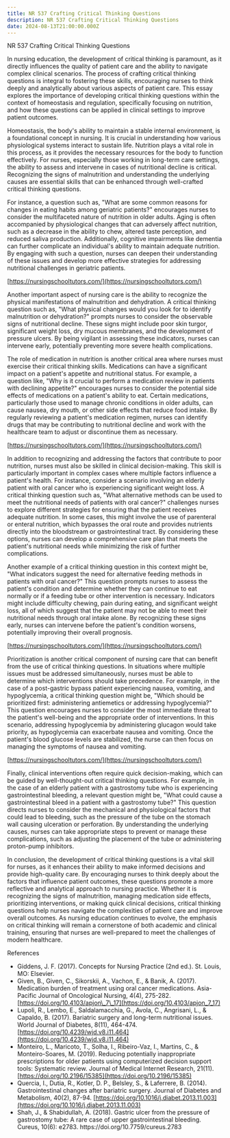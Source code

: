 ```yaml
---
title: NR 537 Crafting Critical Thinking Questions
description: NR 537 Crafting Critical Thinking Questions
date: 2024-08-13T21:00:00.000Z
---
```


NR 537 Crafting Critical Thinking Questions

In nursing education, the development of critical thinking is paramount, as it directly influences the quality of patient care and the ability to navigate complex clinical scenarios. The process of crafting critical thinking questions is integral to fostering these skills, encouraging nurses to think deeply and analytically about various aspects of patient care. This essay explores the importance of developing critical thinking questions within the context of homeostasis and regulation, specifically focusing on nutrition, and how these questions can be applied in clinical settings to improve patient outcomes.

Homeostasis, the body's ability to maintain a stable internal environment, is a foundational concept in nursing. It is crucial in understanding how various physiological systems interact to sustain life. Nutrition plays a vital role in this process, as it provides the necessary resources for the body to function effectively. For nurses, especially those working in long-term care settings, the ability to assess and intervene in cases of nutritional decline is critical. Recognizing the signs of malnutrition and understanding the underlying causes are essential skills that can be enhanced through well-crafted critical thinking questions.

For instance, a question such as, "What are some common reasons for changes in eating habits among geriatric patients?" encourages nurses to consider the multifaceted nature of nutrition in older adults. Aging is often accompanied by physiological changes that can adversely affect nutrition, such as a decrease in the ability to chew, altered taste perception, and reduced saliva production. Additionally, cognitive impairments like dementia can further complicate an individual's ability to maintain adequate nutrition. By engaging with such a question, nurses can deepen their understanding of these issues and develop more effective strategies for addressing nutritional challenges in geriatric patients.

[https://nursingschooltutors.com/](https://nursingschooltutors.com/)

Another important aspect of nursing care is the ability to recognize the physical manifestations of malnutrition and dehydration. A critical thinking question such as, "What physical changes would you look for to identify malnutrition or dehydration?" prompts nurses to consider the observable signs of nutritional decline. These signs might include poor skin turgor, significant weight loss, dry mucous membranes, and the development of pressure ulcers. By being vigilant in assessing these indicators, nurses can intervene early, potentially preventing more severe health complications.

The role of medication in nutrition is another critical area where nurses must exercise their critical thinking skills. Medications can have a significant impact on a patient's appetite and nutritional status. For example, a question like, "Why is it crucial to perform a medication review in patients with declining appetite?" encourages nurses to consider the potential side effects of medications on a patient's ability to eat. Certain medications, particularly those used to manage chronic conditions in older adults, can cause nausea, dry mouth, or other side effects that reduce food intake. By regularly reviewing a patient's medication regimen, nurses can identify drugs that may be contributing to nutritional decline and work with the healthcare team to adjust or discontinue them as necessary.

[https://nursingschooltutors.com/](https://nursingschooltutors.com/)

In addition to recognizing and addressing the factors that contribute to poor nutrition, nurses must also be skilled in clinical decision-making. This skill is particularly important in complex cases where multiple factors influence a patient's health. For instance, consider a scenario involving an elderly patient with oral cancer who is experiencing significant weight loss. A critical thinking question such as, "What alternative methods can be used to meet the nutritional needs of patients with oral cancer?" challenges nurses to explore different strategies for ensuring that the patient receives adequate nutrition. In some cases, this might involve the use of parenteral or enteral nutrition, which bypasses the oral route and provides nutrients directly into the bloodstream or gastrointestinal tract. By considering these options, nurses can develop a comprehensive care plan that meets the patient's nutritional needs while minimizing the risk of further complications.

Another example of a critical thinking question in this context might be, "What indicators suggest the need for alternative feeding methods in patients with oral cancer?" This question prompts nurses to assess the patient's condition and determine whether they can continue to eat normally or if a feeding tube or other intervention is necessary. Indicators might include difficulty chewing, pain during eating, and significant weight loss, all of which suggest that the patient may not be able to meet their nutritional needs through oral intake alone. By recognizing these signs early, nurses can intervene before the patient's condition worsens, potentially improving their overall prognosis.

[https://nursingschooltutors.com/](https://nursingschooltutors.com/)

Prioritization is another critical component of nursing care that can benefit from the use of critical thinking questions. In situations where multiple issues must be addressed simultaneously, nurses must be able to determine which interventions should take precedence. For example, in the case of a post-gastric bypass patient experiencing nausea, vomiting, and hypoglycemia, a critical thinking question might be, "Which should be prioritized first: administering antiemetics or addressing hypoglycemia?" This question encourages nurses to consider the most immediate threat to the patient's well-being and the appropriate order of interventions. In this scenario, addressing hypoglycemia by administering glucagon would take priority, as hypoglycemia can exacerbate nausea and vomiting. Once the patient's blood glucose levels are stabilized, the nurse can then focus on managing the symptoms of nausea and vomiting.

[https://nursingschooltutors.com/](https://nursingschooltutors.com/)

Finally, clinical interventions often require quick decision-making, which can be guided by well-thought-out critical thinking questions. For example, in the case of an elderly patient with a gastrostomy tube who is experiencing gastrointestinal bleeding, a relevant question might be, "What could cause a gastrointestinal bleed in a patient with a gastrostomy tube?" This question directs nurses to consider the mechanical and physiological factors that could lead to bleeding, such as the pressure of the tube on the stomach wall causing ulceration or perforation. By understanding the underlying causes, nurses can take appropriate steps to prevent or manage these complications, such as adjusting the placement of the tube or administering proton-pump inhibitors.

In conclusion, the development of critical thinking questions is a vital skill for nurses, as it enhances their ability to make informed decisions and provide high-quality care. By encouraging nurses to think deeply about the factors that influence patient outcomes, these questions promote a more reflective and analytical approach to nursing practice. Whether it is recognizing the signs of malnutrition, managing medication side effects, prioritizing interventions, or making quick clinical decisions, critical thinking questions help nurses navigate the complexities of patient care and improve overall outcomes. As nursing education continues to evolve, the emphasis on critical thinking will remain a cornerstone of both academic and clinical training, ensuring that nurses are well-prepared to meet the challenges of modern healthcare.

References

* Giddens, J. F. (2017). Concepts for Nursing Practice (2nd ed.). St. Louis, MO: Elsevier.
* Given, B., Given, C., Sikorskii, A., Vachon, E., & Banik, A. (2017). Medication burden of treatment using oral cancer medications. Asia-Pacific Journal of Oncological Nursing, 4(4), 275-282. [https://doi.org/10.4103/apjon\_7\_17](https://doi.org/10.4103/apjon_7_17)
* Lupoli, R., Lembo, E., Saldalamacchia, G., Avola, C., Angrisani, L., & Capaldo, B. (2017). Bariatric surgery and long-term nutritional issues. World Journal of Diabetes, 8(11), 464-474. [https://doi.org/10.4239/wjd.v8.i11.464](https://doi.org/10.4239/wjd.v8.i11.464)
* Monteiro, L., Maricoto, T., Solha, I., Ribeiro-Vaz, I., Martins, C., & Monteiro-Soares, M. (2019). Reducing potentially inappropriate prescriptions for older patients using computerized decision support tools: Systematic review. Journal of Medical Internet Research, 21(11). [https://doi.org/10.2196/15385](https://doi.org/10.2196/15385)
* Quercia, I., Dutia, R., Kotler, D. P., Belsley, S., & Laferrere, B. (2014). Gastrointestinal changes after bariatric surgery. Journal of Diabetes and Metabolism, 40(2), 87-94. [https://doi.org/10.1016/j.diabet.2013.11.003](https://doi.org/10.1016/j.diabet.2013.11.003)
* Shah, J., & Shabidullah, A. (2018). Gastric ulcer from the pressure of gastrostomy tube: A rare case of upper gastrointestinal bleeding. Cureus, 10(6): e2783. https\://doi.org/10.7759/cureus.2783
